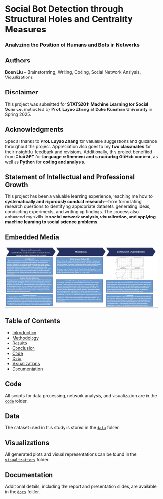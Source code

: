 # Social Bot Detection through Structural Holes and Centrality Measures  
### Analyzing the Position of Humans and Bots in Networks  

## Authors  
**Boen Liu** – Brainstorming, Writing, Coding, Social Network Analysis, Visualizations  

## Disclaimer  
This project was submitted for **STATS201: Machine Learning for Social Science**, instructed by **Prof. Luyao Zhang** at **Duke Kunshan University** in Spring 2025.  

## Acknowledgments  
Special thanks to **Prof. Luyao Zhang** for valuable suggestions and guidance throughout the project. Appreciation also goes to my **two classmates** for their insightful feedback and revisions. Additionally, this project benefited from **ChatGPT** for **language refinement and structuring GitHub content**, as well as **Python** for **coding and analysis**.  

## Statement of Intellectual and Professional Growth  
This project has been a valuable learning experience, teaching me how to **systematically and rigorously conduct research**—from formulating research questions to identifying appropriate datasets, generating ideas, conducting experiments, and writing up findings. The process also enhanced my skills in **social network analysis, visualization, and applying machine learning to social science problems**.  

## Embedded Media  
![Bot Detection in Social Media Poster](https://github.com/Rising-Stars-by-Sunshine/Boen-Final-Project/blob/main/poster.png)  

## Table of Contents  
- [Introduction](#introduction)  
- [Methodology](#methodology)  
- [Results](#results)  
- [Conclusion](#conclusion)  
- [Code](#code)  
- [Data](#data)  
- [Visualizations](#visualizations)  
- [Documentation](#documentation)  

## Code  
All scripts for data processing, network analysis, and visualization are in the [`code`](./code) folder.  

## Data  
The dataset used in this study is stored in the [`data`](./data) folder.  

## Visualizations  
All generated plots and visual representations can be found in the [`visualizations`](./visualizations) folder.  

## Documentation  
Additional details, including the report and presentation slides, are available in the [`docs`](./docs) folder.  
